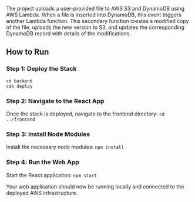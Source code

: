 

The project uploads a user-provided file to AWS S3 and DynamoDB using AWS Lambda. When a file is inserted into DynamoDB, this event triggers another Lambda function. This secondary function creates a modified copy of the file, uploads the new version to S3, and updates the corresponding DynamoDB record with details of the modifications.

## How to Run

### Step 1: Deploy the Stack
```
cd backend
cdk deploy
```

### Step 2: Navigate to the React App

Once the stack is deployed, navigate to the frontend directory:
    ```
    cd ../frontend
    ```

### Step 3: Install Node Modules

Install the necessary node modules:
    ```
    npm install
    ```

### Step 4: Run the Web App

Start the React application:
    ```
    npm start
    ```

Your web application should now be running locally and connected to the deployed AWS infrastructure.
